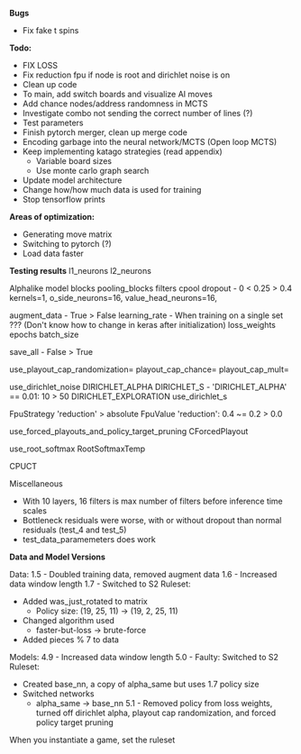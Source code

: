 **Bugs**
 - Fix fake t spins

**Todo:**
 - FIX LOSS
 - Fix reduction fpu if node is root and dirichlet noise is on
 - Clean up code
 - To main, add switch boards and visualize AI moves
 - Add chance nodes/address randomness in MCTS
 - Investigate combo not sending the correct number of lines (?)
 - Test parameters
 - Finish pytorch merger, clean up merge code
 - Encoding garbage into the neural network/MCTS (Open loop MCTS)
 - Keep implementing katago strategies (read appendix)
     - Variable board sizes
     - Use monte carlo graph search
 - Update model architecture
 - Change how/how much data is used for training
 - Stop tensorflow prints

**Areas of optimization:**
 - Generating move matrix
 - Switching to pytorch (?)
 - Load data faster

**Testing results**
l1_neurons
l2_neurons

Alphalike model
blocks
pooling_blocks
filters
cpool
dropout
    - 0 < 0.25 > 0.4
kernels=1,
o_side_neurons=16,
value_head_neurons=16,

augment_data
    - True > False
learning_rate
    - When training on a single set ??? (Don't know how to change in keras after initialization)
loss_weights
epochs
batch_size

save_all
    - False > True

use_playout_cap_randomization=
playout_cap_chance=
playout_cap_mult=

use_dirichlet_noise
DIRICHLET_ALPHA
DIRICHLET_S
    - 'DIRICHLET_ALPHA' == 0.01: 10 > 50
DIRICHLET_EXPLORATION
use_dirichlet_s

FpuStrategy
    'reduction' > absolute
FpuValue
    'reduction': 0.4 ~= 0.2 > 0.0

use_forced_playouts_and_policy_target_pruning
CForcedPlayout

use_root_softmax
RootSoftmaxTemp

CPUCT

Miscellaneous
 - With 10 layers, 16 filters is max number of filters before inference time scales
 - Bottleneck residuals were worse, with or without dropout than normal residuals (test_4 and test_5)
 - test_data_paramemeters does work



**Data and Model Versions**

Data:
1.5 - Doubled training data, removed augment data
1.6 - Increased data window length
1.7 - Switched to S2 Ruleset:
 - Added was_just_rotated to matrix
   - Policy size: (19, 25, 11) -> (19, 2, 25, 11)
 - Changed algorithm used
   - faster-but-loss -> brute-force
 - Added pieces % 7 to data

Models:
4.9 - Increased data window length
5.0 - Faulty: Switched to S2 Ruleset: 
 - Created base_nn, a copy of alpha_same but uses 1.7 policy size
 - Switched networks
   - alpha_same -> base_nn
5.1 - Removed policy from loss weights, turned off dirichlet alpha, playout cap randomization, and forced policy target pruning




 When you instantiate a game, set the ruleset